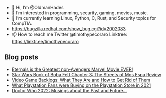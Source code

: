 - 👋 Hi, I’m @OldmanHades
- 👀 I’m interested in programming, security, gaming, movies, music.
- 🌱 I’m currently learning Linux, Python, C, Rust, and Security topics for CompTIA.
- https://bugzilla.redhat.com/show_bug.cgi?id=2002083
- 📫 How to reach me Twitter @timothypecoraro
Linktree: https://linktr.ee/timothypecoraro

## Blog posts
<!-- BLOG-POST-LIST:START -->
- [Eternals is the Greatest non-Avengers Marvel Movie EVER!](https://medium.com/theuglymonster/eternals-is-the-greatest-non-avengers-marvel-movie-ever-b1b39fa203c4?source=rss-5097f5c9b801------2)
- [Star Wars Book of Boba Fett Chapter 3: The Streets of Mos Espa Review](https://medium.com/@timothypecoraro/star-wars-book-of-boba-fett-chapter-3-the-streets-of-mos-espa-review-5cac68631272?source=rss-5097f5c9b801------2)
- [Video Game Backlogs: What They Are and How to Get Rid of Them](https://medium.com/@timothypecoraro/video-game-backlogs-what-they-are-and-how-to-get-rid-of-them-4961f88691bb?source=rss-5097f5c9b801------2)
- [What Playstation Fans were Buying on the Playstation Store in 2021](https://medium.com/@timothypecoraro/what-playstation-fans-were-buying-on-the-playstation-store-in-2021-51fba1ad4b91?source=rss-5097f5c9b801------2)
- [Doctor Who 2022: Musings about the Past and Future…](https://medium.com/@timothypecoraro/doctor-who-2022-musings-about-the-past-and-future-bd3edc5d16d5?source=rss-5097f5c9b801------2)
<!-- BLOG-POST-LIST:END -->
